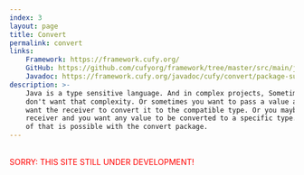 ```yaml
---
index: 3
layout: page
title: Convert
permalink: convert
links:
    Framework: https://framework.cufy.org/
    GitHub: https://github.com/cufyorg/framework/tree/master/src/main/java/cufy/convert
    Javadoc: https://framework.cufy.org/javadoc/cufy/convert/package-summary.html
description: >-
    Java is a type sensitive language. And in complex projects, Sometimes you 
    don't want that complexity. Or sometimes you want to pass a value and you
    want the receiver to convert it to the compatible type. Or you maybe the
    receiver and you want any value to be converted to a specific type. All 
    of that is possible with the convert package.
---
```


<br><font color="red">SORRY: THIS SITE STILL UNDER DEVELOPMENT!</font>